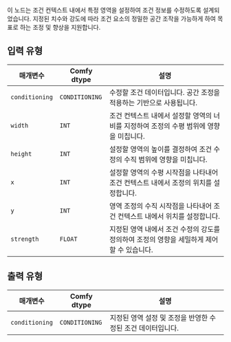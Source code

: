 이 노드는 조건 컨텍스트 내에서 특정 영역을 설정하여 조건 정보를 수정하도록 설계되었습니다. 지정된 치수와 강도에 따라 조건 요소의 정밀한 공간 조작을 가능하게 하여 목표로 하는 조정 및 향상을 지원합니다.
## 입력 유형

| 매개변수 | Comfy dtype | 설명 |
|-----------|-------------|-------------|
| `conditioning` | `CONDITIONING` | 수정할 조건 데이터입니다. 공간 조정을 적용하는 기반으로 사용됩니다. |
| `width`   | `INT`      | 조건 컨텍스트 내에서 설정할 영역의 너비를 지정하여 조정의 수평 범위에 영향을 미칩니다. |
| `height`  | `INT`      | 설정할 영역의 높이를 결정하여 조건 수정의 수직 범위에 영향을 미칩니다. |
| `x`       | `INT`      | 설정할 영역의 수평 시작점을 나타내어 조건 컨텍스트 내에서 조정의 위치를 설정합니다. |
| `y`       | `INT`      | 영역 조정의 수직 시작점을 나타내어 조건 컨텍스트 내에서 위치를 설정합니다. |
| `strength`| `FLOAT`    | 지정된 영역 내에서 조건 수정의 강도를 정의하여 조정의 영향을 세밀하게 제어할 수 있습니다. |

## 출력 유형

| 매개변수 | Comfy dtype | 설명 |
|-----------|-------------|-------------|
| `conditioning` | `CONDITIONING` | 지정된 영역 설정 및 조정을 반영한 수정된 조건 데이터입니다. |